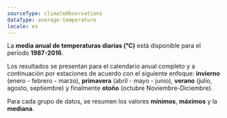 ```yaml
---
sourceType: climateObservations
dataType: average-temperature
locale: es
---
```


La **media anual de temperaturas diarias (°C)** está disponible para el período
**1987-2016**.

Los resultados se presentan para el calendario anual completo y a continuación
por estaciones de acuerdo con el siguiente enfoque: **invierno** (enero -
febrero - marzo), **primavera** (abril - mayo - junio), **verano** (julio,
agosto, septiembre) y finalmente **otoño** (octubre Noviembre-Diciembre).

Para cada grupo de datos, se resumen los valores **mínimos**, **máximos** y la
**mediana**.

